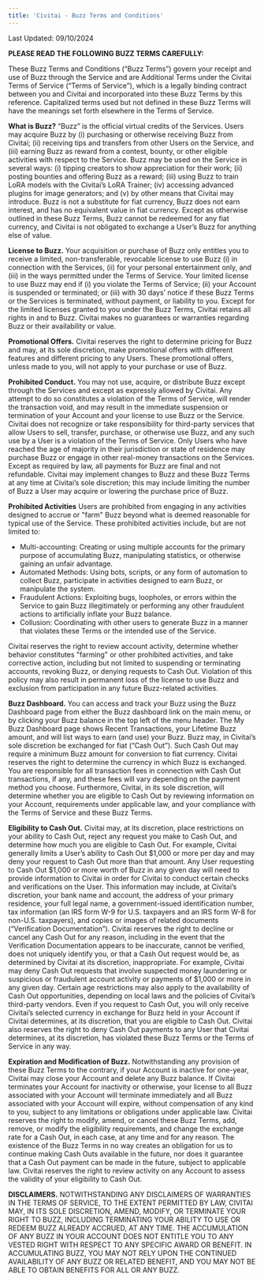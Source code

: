 ```yaml
---
title: 'Civitai - Buzz Terms and Conditions'
---
```


Last Updated: 09/10/2024

**PLEASE READ THE FOLLOWING BUZZ TERMS CAREFULLY:**

These Buzz Terms and Conditions (“Buzz Terms”) govern your receipt and use of Buzz through the Service and are Additional Terms under the Civitai Terms of Service (“Terms of Service”), which is a legally binding contract between you and Civitai and incorporated into these Buzz Terms by this reference. Capitalized terms used but not defined in these Buzz Terms will have the meanings set forth elsewhere in the Terms of Service.

**What is Buzz?** “Buzz” is the official virtual credits of the Services. Users may acquire Buzz by (i) purchasing or otherwise receiving Buzz from Civitai; (ii) receiving tips and transfers from other Users on the Service, and (iii) earning Buzz as reward from a contest, bounty, or other eligible activities with respect to the Service. Buzz may be used on the Service in several ways: (i) tipping creators to show appreciation for their work; (ii) posting bounties and offering Buzz as a reward; (iii) using Buzz to train LoRA models with the Civitai’s LoRA Trainer; (iv) accessing advanced plugins for image generators; and (v) by other means that Civitai may introduce. Buzz is not a substitute for fiat currency, Buzz does not earn interest, and has no equivalent value in fiat currency. Except as otherwise outlined in these Buzz Terms, Buzz cannot be redeemed for any fiat currency, and Civitai is not obligated to exchange a User’s Buzz for anything else of value.

**License to Buzz.** Your acquisition or purchase of Buzz only entitles you to receive a limited, non-transferable, revocable license to use Buzz (i) in connection with the Services, (ii) for your personal entertainment only, and (iii) in the ways permitted under the Terms of Service. Your limited license to use Buzz may end if (i) you violate the Terms of Service; (ii) your Account is suspended or terminated; or (iii) with 30 days’ notice if these Buzz Terms or the Services is terminated, without payment, or liability to you. Except for the limited licenses granted to you under the Buzz Terms, Civitai retains all rights in and to Buzz. Civitai makes no guarantees or warranties regarding Buzz or their availability or value.

**Promotional Offers.** Civitai reserves the right to determine pricing for Buzz and may, at its sole discretion, make promotional offers with different features and different pricing to any Users. These promotional offers, unless made to you, will not apply to your purchase or use of Buzz.

**Prohibited Conduct.** You may not use, acquire, or distribute Buzz except
through the Services and except as expressly allowed by Civitai. Any attempt to do so constitutes a violation of the Terms of Service, will render the transaction void, and may result in the immediate suspension or termination of your Account and your license to use Buzz or the Service. Civitai does not recognize or take responsibility for third-party services that allow Users to sell, transfer, purchase, or otherwise use Buzz, and any such use by a User is a violation of the Terms of Service. Only Users who have reached the age of majority in their jurisdiction or state of residence may purchase Buzz or engage in other real-money transactions on the Services. Except as required by law, all payments for Buzz are final and not refundable. Civitai may implement changes to Buzz and these Buzz Terms at any time at Civitai’s sole discretion; this may include limiting the number of Buzz a User may acquire or lowering the purchase price of Buzz.

**Prohibited Activities** Users are prohibited from engaging in any activities designed to accrue or "farm" Buzz beyond what is deemed reasonable for typical use of the Service. These prohibited activities include, but are not limited to:

- Multi-accounting: Creating or using multiple accounts for the primary purpose of accumulating Buzz, manipulating statistics, or otherwise gaining an unfair advantage.
- Automated Methods: Using bots, scripts, or any form of automation to collect Buzz, participate in activities designed to earn Buzz, or manipulate the system.
- Fraudulent Actions: Exploiting bugs, loopholes, or errors within the Service to gain Buzz illegitimately or performing any other fraudulent actions to artificially inflate your Buzz balance.
- Collusion: Coordinating with other users to generate Buzz in a manner that violates these Terms or the intended use of the Service.

Civitai reserves the right to review account activity, determine whether behavior constitutes "farming" or other prohibited activities, and take corrective action, including but not limited to suspending or terminating accounts, revoking Buzz, or denying requests to Cash Out. Violation of this policy may also result in permanent loss of the license to use Buzz and exclusion from participation in any future Buzz-related activities.

**Buzz Dashboard.** You can access and track your Buzz using the Buzz Dashboard page from either the Buzz dashboard link on the main menu, or by clicking your Buzz balance in the top left of the menu header. The My Buzz Dashboard page shows Recent Transactions, your Lifetime Buzz amount, and will list ways to earn (and use) your Buzz. Buzz may, in Civitai’s sole discretion be exchanged for fiat (“Cash Out”). Such Cash Out may require a minimum Buzz amount for conversion to fiat currency. Civitai reserves the right to determine the currency in which Buzz is exchanged. You are responsible for all transaction fees in connection with Cash Out transactions, if any, and these fees will vary depending on the payment method you choose. Furthermore, Civitai, in its sole discretion, will determine whether you are eligible to Cash Out by reviewing information on your Account, requirements under applicable law, and your compliance with the Terms of Service and these Buzz Terms.

**Eligibility to Cash Out.** Civitai may, at its discretion, place restrictions on your ability to Cash Out, reject any request you make to Cash Out, and determine how much you are eligible to Cash Out. For example, Civitai generally limits a User’s ability to Cash Out $1,000 or more per day and may deny your request to Cash Out more than that amount. Any User requesting to Cash Out $1,000 or more worth of Buzz in any given day will need to provide information to Civitai in order for Civitai to conduct certain checks and verifications on the User. This information may include, at Civitai’s discretion, your bank name and account, the address of your primary residence, your full legal name, a government-issued identification number, tax information (an IRS form W-9 for U.S. taxpayers and an IRS form W-8 for non-U.S. taxpayers), and copies or images of related documents (“Verification Documentation”). Civitai reserves the right to decline or cancel any Cash Out for any reason, including in the event that the Verification Documentation appears to be inaccurate, cannot be verified, does not uniquely identify you, or that a Cash Out request would be, as determined by Civitai at its discretion, inappropriate. For example, Civitai may deny Cash Out requests that involve suspected money laundering or suspicious or fraudulent account activity or payments of $1,000 or more in any given day. Certain age restrictions may also apply to the availability of Cash Out opportunities, depending on local laws and the policies of Civitai’s third-party vendors. Even if you request to Cash Out, you will only receive Civitai’s selected currency in exchange for Buzz held in your Account if Civitai determines, at its discretion, that you are eligible to Cash Out. Civitai also reserves the right to deny Cash Out payments to any User that Civitai determines, at its discretion, has violated these Buzz Terms or the Terms of Service in any way.

**Expiration and Modification of Buzz.** Notwithstanding any provision of these Buzz Terms to the contrary, if your Account is inactive for one-year, Civitai may close your Account and delete any Buzz balance. If Civitai terminates your Account for inactivity or otherwise, your license to all Buzz associated with your Account will terminate immediately and all Buzz associated with your Account will expire, without compensation of any kind to you, subject to any limitations or obligations under applicable law. Civitai reserves the right to modify, amend, or cancel these Buzz Terms, add, remove, or modify the eligibility requirements, and change the exchange rate for a Cash Out, in each case, at any time and for any reason. The existence of the Buzz Terms in no way creates an obligation for us to continue making Cash Outs available in the future, nor does it guarantee that a Cash Out payment can be made in the future, subject to applicable law. Civitai reserves the right to review activity on any Account to assess the validity of your eligibility to Cash Out.

**DISCLAIMERS.** NOTWITHSTANDING ANY DISCLAIMERS OF WARRANTIES IN THE TERMS OF SERVICE, TO THE EXTENT PERMITTED BY LAW, CIVITAI MAY, IN ITS SOLE DISCRETION, AMEND, MODIFY, OR TERMINATE YOUR RIGHT TO BUZZ, INCLUDING TERMINATING YOUR ABILITY TO USE OR REDEEM BUZZ ALREADY ACCRUED, AT ANY TIME. THE ACCUMULATION OF ANY BUZZ IN YOUR ACCOUNT DOES NOT ENTITLE YOU TO ANY VESTED RIGHT WITH RESPECT TO ANY SPECIFIC AWARD OR BENEFIT. IN ACCUMULATING BUZZ, YOU MAY NOT RELY UPON THE CONTINUED AVAILABILITY OF ANY BUZZ OR RELATED BENEFIT, AND YOU MAY NOT BE ABLE TO OBTAIN BENEFITS FOR ALL OR ANY BUZZ.
